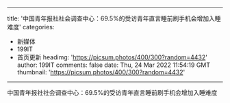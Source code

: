 
---
title: '中国青年报社社会调查中心：69.5%的受访青年直言睡前刷手机会增加入睡难度'
categories: 
 - 新媒体
 - 199IT
 - 首页更新
headimg: 'https://picsum.photos/400/300?random=4432'
author: 199IT
comments: false
date: Thu, 24 Mar 2022 11:54:19 GMT
thumbnail: 'https://picsum.photos/400/300?random=4432'
---

<div>   
中国青年报社社会调查中心：69.5%的受访青年直言睡前刷手机会增加入睡难度  
</div>
            